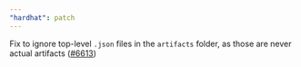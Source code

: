 ```yaml
---
"hardhat": patch
---
```


Fix to ignore top-level `.json` files in the `artifacts` folder, as those are never actual artifacts ([#6613](https://github.com/NomicFoundation/hardhat/issues/6613))
